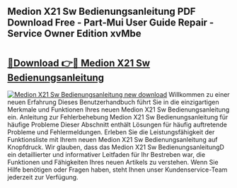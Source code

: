 ## Medion X21 Sw Bedienungsanleitung PDF Download Free - Part-Mui User Guide Repair - Service Owner Edition xvMbe

# <h2><a href="http://df4mm1.blite.top/?on=Medion+X21+Sw+Bedienungsanleitung">🔗Download 👉🔴 Medion X21 Sw Bedienungsanleitung</a></h2>

[![Medion X21 Sw Bedienungsanleitung new download](https://i.imgur.com/lujVjoI.png)](http://df4mm1.blite.top/?on=Medion+X21+Sw+Bedienungsanleitung)
Willkommen zu einer neuen Erfahrung Dieses Benutzerhandbuch führt Sie in die einzigartigen Merkmale und Funktionen Ihres neuen Medion X21 Sw Bedienungsanleitung ein. Anleitung zur Fehlerbehebung Medion X21 Sw Bedienungsanleitung für häufige Probleme Dieser Abschnitt enthält Lösungen für häufig auftretende Probleme und Fehlermeldungen. Erleben Sie die Leistungsfähigkeit der Funktionsliste mit Ihrem neuen Medion X21 Sw Bedienungsanleitung auf Knopfdruck. Wir glauben, dass das Medion X21 Sw BedienungsanleitungD ein detaillierter und informativer Leitfaden für Ihr Bestreben war, die Funktionen und Fähigkeiten Ihres neuen Artikels zu verstehen. Wenn Sie Hilfe benötigen oder Fragen haben, steht Ihnen unser Kundenservice-Team jederzeit zur Verfügung.
